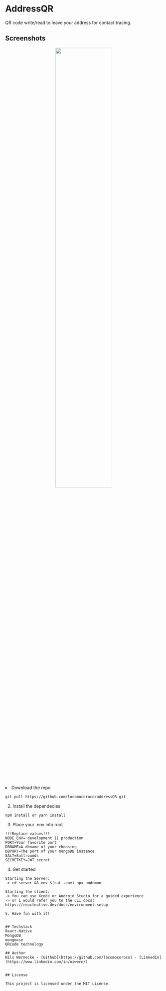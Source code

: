 # AddressQR
QR code write/read to leave your address for contact tracing.

## Screenshots
<p align="center">
  <img src="https://user-images.githubusercontent.com/31488172/87227927-346c8e00-c39e-11ea-8311-4162cccfbc18.gif" width="60%>
</p>

##Quickstart

1. Download the repo

```
git pull https://github.com/locomocoroco/addressQR.git
``` 

2. Install the dependecies
```
npm install or yarn install
```

3. Place your .env into root
```
!!!Replace values!!!
NODE_ENV= development || production
PORT=Your favorite port
DBNAME=A dbname of your choosing
DBPORT=The port of your mongoDB instance
SALT=Saltrounds
SECRETKEY=JWT secret
```
4. Get started
```
Starting the Server:
-> cd server && env $(cat .env) npx nodemon

Starting the client:
-> You can use Xcode or Android Studio for a guided experience
-> or i would refer you to the CLI docs: https://reactnative.dev/docs/environment-setup

5. Have fun with it!


## Techstack
React-Native
MongoDB
mongoose
QRCode technology

## Author
Nils Wernecke - [Github](https://github.com/locomocoroco) - [LinkedIn](https://www.linkedin.com/in/niwern/)


## License

This project is licensed under the MIT License.
